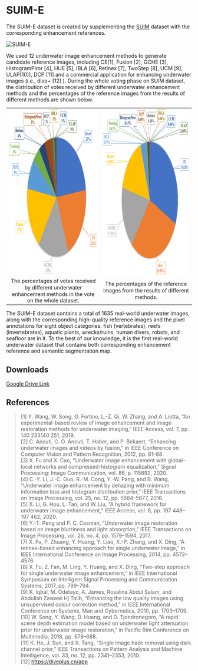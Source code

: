 # SUIM-E
The SUIM-E dataset is created by supplementing the [SUIM](https://github.com/xahidbuffon/SUIM) dataset with the corresponding enhancement references.

![SUIM-E](./figs/SUIM-E.png)

We used 12 underwater image enhancement methods to generate candidate reference images, including CE[1], Fusion [2], GCHE [3], HistogramPiror [4], HUE [5], IBLA [6], Retinex [7], TwoStep [8], UCM [9], ULAP[10]), DCP [11] and a commercial application for enhancing underwater images (i.e., dive+ [12] ). During the whole voting phase on SUIM dataset, the distribution of votes received by different underwater enhancement methods and the percentages of the reference images from the results of different methods are shown below.

<table><tr>
<td><img src="./figs/votes.png" width="2000px" height="450px"></td>
<td><img src="./figs/percentage.png" width="2000px" height="450px"></td>
</tr>
<tr>
<td align="center">The percentages of votes received by diﬀerent underwater enhancement methods in the vote on the whole dataset.</td>
<td align="center">The percentages of the reference images from the results of diﬀerent methods.</td>
</tr>
</table>

The SUIM-E dataset contains a total of 1635 real-world underwater images, along with the corresponding high-quality reference images and the pixel annotations for eight object categories: fish (vertebrates), reefs (invertebrates), aquatic plants, wrecks/ruins, human divers, robots, and seafloor are in it. To the best of our knowledge, it is the first real-world underwater dataset that contains both corresponding enhancement reference and semantic segmentation map.

## Downloads

[Google Drive Link](https://drive.google.com/drive/folders/1gA3Ic7yOSbHd3w214-AgMI9UleAt4bRM?usp=sharing)

## References
> [1] Y. Wang, W. Song, G. Fortino, L.-Z. Qi, W. Zhang, and A. Liotta, “An experimental-based review of image enhancement and image restoration methods for underwater imaging,” IEEE Access, vol. 7, pp. 140 233140 251, 2019.  
[2] C. Ancuti, C. O. Ancuti, T. Haber, and P. Bekaert, “Enhancing underwater images and videos by fusion,” in IEEE Conference on Computer Vision and Pattern Recognition, 2012, pp. 81–88.  
[3] X. Fu and X. Cao, “Underwater image enhancement with global–local networks and compressed-histogram equalization,” Signal Processing: Image Communication, vol. 86, p. 115892, 2020.  
[4] C.-Y. Li, J.-C. Guo, R.-M. Cong, Y.-W. Pang, and B. Wang, “Underwater image enhancement by dehazing with minimum information loss and histogram distribution prior,” IEEE Transactions on Image Processing, vol. 25, no. 12, pp. 5664–5677, 2016.  
[5] X. Li, G. Hou, L. Tan, and W. Liu, “A hybrid framework for underwater image enhancement,” IEEE Access, vol. 8, pp. 197 448–197 462, 2020.  
[6] Y.-T. Peng and P. C. Cosman, “Underwater image restoration based on image blurriness and light absorption,” IEEE Transactions on Image Processing, vol. 26, no. 4, pp. 1579–1594, 2017.  
[7] X. Fu, P. Zhuang, Y. Huang, Y. Liao, X.-P. Zhang, and X. Ding, “A retinex-based enhancing approach for single underwater image,” in IEEE International Conference on Image Processing, 2014, pp. 4572–4576.  
[8] X. Fu, Z. Fan, M. Ling, Y. Huang, and X. Ding, “Two-step approach for single underwater image enhancement,” in IEEE International Symposium on Intelligent Signal Processing and Communication Systems, 2017, pp. 789–794.  
[9] K. Iqbal, M. Odetayo, A. James, Rosalina Abdul Salam, and Abdullah Zawawi Hj Talib, “Enhancing the low quality images using unsupervised colour correction method,” in IEEE International Conference on Systems, Man and Cybernetics, 2010, pp. 1703–1709.  
[10] W. Song, Y. Wang, D. Huang, and D. Tjondronegoro, “A rapid scene depth estimation model based on underwater light attenuation prior for underwater image restoration,” in Paciﬁc Rim Conference on Multimedia, 2018, pp. 678–688.  
[11] K. He, J. Sun, and X. Tang, “Single image haze removal using dark channel prior,” IEEE Transactions on Pattern Analysis and Machine Intelligence, vol. 33, no. 12, pp. 2341–2353, 2010.  
[12] https://diveplus.cn/app